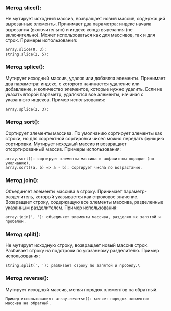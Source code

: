 ### Метод slice():

Не мутирует исходный массив, возвращает новый массив, содержащий вырезанные элементы.
Принимает два параметра: индекс начала вырезания (включительно) и индекс конца вырезания (не включительно).
Может использоваться как для массивов, так и для строк.
Примеры использования:

```
array.slice(0, 3):
string.slice(2, 5):
```

### Метод splice():

Мутирует исходный массив, удаляя или добавляя элементы.
Принимает два параметра: индекс, с которого начинается удаление или добавление, и количество элементов, которые нужно удалить.
Если не указать второй параметр, удаляются все элементы, начиная с указанного индекса.
Пример использования:

```
array.splice(2, 3):
```

### Метод sort():

Сортирует элементы массива.
По умолчанию сортирует элементы как строки, но для корректной сортировки чисел можно передать функцию сортировки.
Мутирует исходный массив и возвращает отсортированный массив.
Примеры использования:

```
array.sort(): сортирует элементы массива в алфавитном порядке (по умолчанию).
array.sort((a, b) => a - b): сортирует числа по возрастанию.
```

### Метод join():

Объединяет элементы массива в строку.
Принимает параметр-разделитель, который указывается как строковое значение.
Возвращает строку, содержащую все элементы массива, разделенные указанным разделителем.
Пример использования:

```
array.join(', '): объединяет элементы массива, разделяя их запятой и пробелом.
```

### Метод split():

Не мутирует исходную строку, возвращает новый массив строк.
Разбивает строку на подстроки по указанному разделителю.
Пример использования:

```
string.split(', '): разбивает строку по запятой и пробелу.\
```

### Метод reverse():
Мутирует исходный массив, меняя порядок элементов на обратный.

```
Пример использования: array.reverse(): меняет порядок элементов массива на обратный.
```
